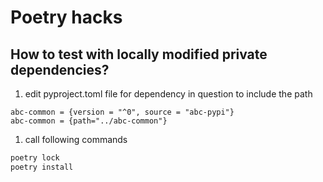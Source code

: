 # Poetry hacks

## How to test with locally modified private dependencies?

1. edit pyproject.toml file for dependency in question to include the path

```text
abc-common = {version = "^0", source = "abc-pypi"}
abc-common = {path="../abc-common"}
```

1. call following commands

```bash
poetry lock
poetry install
```
